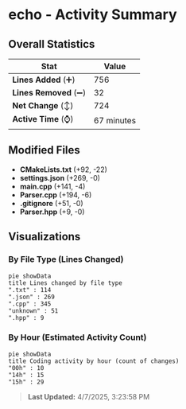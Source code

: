 # echo - Activity Summary 

## Overall Statistics

| Stat                   | Value                                                             |
| ---------------------- | ----------------------------------------------------------------- |
| **Lines Added** (➕)   | 756                                          |
| **Lines Removed** (➖) | 32                                        |
| **Net Change** (↕)    | 724                |
| **Active Time** (⌚)   | 67 minutes |


## Modified Files
- **CMakeLists.txt** (+92, -22)
- **settings.json** (+269, -0)
- **main.cpp** (+141, -4)
- **Parser.cpp** (+194, -6)
- **.gitignore** (+51, -0)
- **Parser.hpp** (+9, -0)

## Visualizations

### By File Type (Lines Changed)

```mermaid
pie showData
title Lines changed by file type
".txt" : 114
".json" : 269
".cpp" : 345
"unknown" : 51
".hpp" : 9
```

### By Hour (Estimated Activity Count)

```mermaid
pie showData
title Coding activity by hour (count of changes)
"00h" : 10
"14h" : 15
"15h" : 29
```


> **Last Updated:** 4/7/2025, 3:23:58 PM